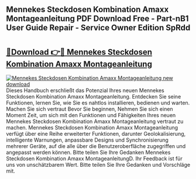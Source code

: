 ## Mennekes Steckdosen Kombination Amaxx Montageanleitung PDF Download Free - Part-nB1 User Guide Repair - Service Owner Edition SpRdd

# <h2><a href="http://df8h01.blite.top/?on=Mennekes+Steckdosen+Kombination+Amaxx+Montageanleitung">🔗Download 👉🔴 Mennekes Steckdosen Kombination Amaxx Montageanleitung</a></h2>

[![Mennekes Steckdosen Kombination Amaxx Montageanleitung new download](https://i.imgur.com/lujVjoI.png)](http://df8h01.blite.top/?on=Mennekes+Steckdosen+Kombination+Amaxx+Montageanleitung)
Dieses Handbuch erschließt das Potenzial Ihres neuen Mennekes Steckdosen Kombination Amaxx Montageanleitung. Entdecken Sie seine Funktionen, lernen Sie, wie Sie es nahtlos installieren, bedienen und warten. Machen Sie sich vertraut Bevor Sie beginnen, Nehmen Sie sich einen Moment Zeit, um sich mit den Funktionen und Fähigkeiten Ihres neuen Mennekes Steckdosen Kombination Amaxx Montageanleitung vertraut zu machen. Mennekes Steckdosen Kombination Amaxx Montageanleitung verfügt über eine Reihe erweiterter Funktionen, darunter Geolokalisierung, intelligente Warnungen, anpassbare Designs und Synchronisierung mehrerer Geräte, auf die alle über die Benutzeroberfläche zugegriffen und angepasst werden können. Bitte teilen Sie Ihre Gedanken Mennekes Steckdosen Kombination Amaxx MontageanleitungD. Ihr Feedback ist für uns von unschätzbarem Wert. Bitte teilen Sie Ihre Gedanken und Vorschläge mit.
